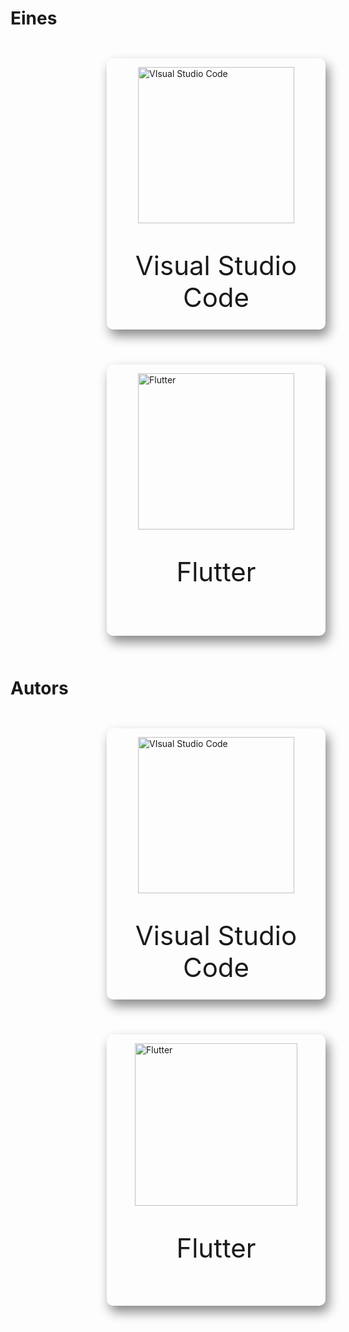 <!-- TITLE: 1. Home -->
# Eines

<div style="width: 50%; margin: auto">
	<div style="display: inline-block; box-shadow: 5px 10px 18px #888888; border-radius: 10px; margin: 2em; margin-top: 2em !important; height: 30em; width: 25em; padding-top: 1em">
		<a style="display: block; margin: auto" href="https://wiki-js-epl.herokuapp.com/visual-studio-code"><img style="display: block; margin: auto" width="250" alt="VIsual Studio Code" src="https://mospaw.com/wp-content/uploads/2018/07/Visual_Studio_code_logo-274x300.png"></a> 
		<p style="font-size: 3em; text-align: center">Visual Studio Code</p>
	</div>
	<div style="display: inline-block; box-shadow: 5px 10px 18px #888888; border-radius: 10px;  margin: 2em; height: 30em; width: 25em; padding-top: 1em">
		<a href="https://wiki-js-epl.herokuapp.com/flutter"><img style="display: block; margin: auto; margin-bottom: 3em" width="250" alt="Flutter" src="https://cdn-images-1.medium.com/max/1200/1*5-aoK8IBmXve5whBQM90GA.png"></a>	
		<p style="font-size: 3em; text-align: center">Flutter</p>
		</div>
</div>

# Autors

<div style="width: 50%; margin: auto">
	<div style="display: inline-block; box-shadow: 5px 10px 18px #888888; border-radius: 10px; margin: 2em; height: 30em; width: 25em; padding-top: 1em">
		<a style="display: block; margin: auto" href="https://wiki-js-epl.herokuapp.com/visual-studio-code"><img style="display: block; margin: auto" width="250" alt="VIsual Studio Code" src="https://mospaw.com/wp-content/uploads/2018/07/Visual_Studio_code_logo-274x300.png"></a> 
		<p style="font-size: 3em; text-align: center">Visual Studio Code</p>
	</div>
	<div style="display: inline-block; box-shadow: 5px 10px 18px #888888; border-radius: 10px;  margin: 2em; height: 30em; width: 25em; padding-top: 1em">
		<a href="https://wiki-js-epl.herokuapp.com/flutter"><img style="display: block; margin: auto; margin-bottom: 3em" width="260" alt="Flutter" src="https://cdn-images-1.medium.com/max/1200/1*5-aoK8IBmXve5whBQM90GA.png"></a>	
		<p style="font-size: 3em; text-align: center">Flutter</p>
		</div>
</div>

